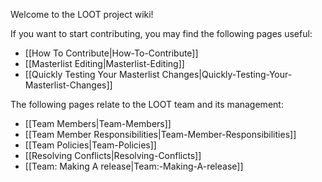 Welcome to the LOOT project wiki!

If you want to start contributing, you may find the following pages useful:

* [[How To Contribute|How-To-Contribute]]
* [[Masterlist Editing|Masterlist-Editing]]
* [[Quickly Testing Your Masterlist Changes|Quickly-Testing-Your-Masterlist-Changes]]

The following pages relate to the LOOT team and its management:

* [[Team Members|Team-Members]]
* [[Team Member Responsibilities|Team-Member-Responsibilities]]
* [[Team Policies|Team-Policies]]
* [[Resolving Conflicts|Resolving-Conflicts]]
* [[Team: Making A release|Team:-Making-A-release]]